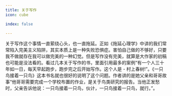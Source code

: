 ```yaml
---
title: 关于写作
icon: cube

index: false

---
```


<!-- more -->
  
  关于写作这个事情一直萦绕心头，也一直拖延。正如《拖延心理学》中讲的我们常常陷入完美主义陷阱，其实本质上是一种失败恐惧症。害怕自己做的不够好，只要我不做就存在我可以做完美的一种幻觉。但是写作没有完美，就算是大作家的初稿也可能是没法看的。看过几本关于写作的书，里面引用最多的案例“有一个人三十年如一日，每天早起跑步，跑步完之后开始写作。这个人是 - 村上春树!”。《一只鸟接着一只鸟》这本书名就也很好的说明了这个问题。作者讲的是她父亲和哥哥故事“他哥哥需要完成一个学校布置的作业，是关于鸟类研究的报告。当他正发愁时，父亲告诉他说：一只鸟接着一只鸟，伙计，一只鸟接着一只鸟，就行。”。

  

